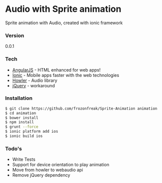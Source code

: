 # Audio with Sprite animation 

Sprite animation with Audio, created with ionic framework

### Version
0.0.1

### Tech

* [AngularJS](angularjs.org) - HTML enhanced for web apps!
* [Ionic](http://ionicframework.com/getting-started/) - Mobile apps faster with the web technologies
* [Howler](http://goldfirestudios.com/blog/104/howler.js-Modern-Web-Audio-Javascript-Library) - Audio library
* [jQuery](https://jquery.com/) - workaround    

### Installation

```sh
$ git clone https://github.com/frozonfreak/Sprite-Animation animation
$ cd animation
$ bower install
$ npm install
$ grunt --force
$ ionic platform add ios
$ ionic build ios

```

### Todo's

* Write Tests
* Support for device orientation to play animation
* Move from howler to webaudio api
* Remove jQuery dependency


